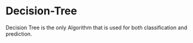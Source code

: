 # Decision-Tree
Decision Tree is the only Algorithm that is used for both classification and prediction.

